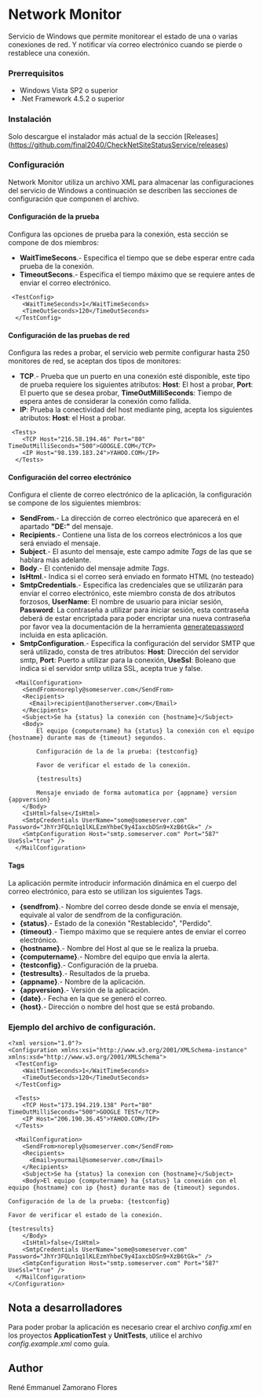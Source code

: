 # Network Monitor

Servicio de Windows que permite monitorear el estado de una o varias conexiones de red. Y notificar vía correo electrónico cuando se pierde o restablece una conexión.

### Prerrequisitos

- Windows Vista SP2 o superior
- .Net Framework 4.5.2 o superior


### Instalación

Solo descargue el instalador más actual de la sección [Releases] (https://github.com/final2040/CheckNetSiteStatusService/releases)

### Configuración
Network Monitor utiliza un archivo XML para almacenar las configuraciones del servicio de Windows a continuación se describen las secciones de configuración que componen el archivo.

#### Configuración de la prueba

Configura las opciones de prueba para la conexión, esta sección se compone de dos miembros:

- **WaitTimeSecons**.- Especifica el tiempo que se debe esperar entre cada prueba de la conexión.
- **TimeoutSecons**.- Especifica el tiempo máximo que se requiere antes de enviar el correo electrónico.
```
 <TestConfig>
    <WaitTimeSeconds>1</WaitTimeSeconds>
    <TimeOutSeconds>120</TimeOutSeconds>
  </TestConfig>
```

#### Configuración de las pruebas de red

Configura las redes a probar, el servicio web permite configurar hasta 250 monitores de red, se aceptan dos tipos de monitores:

- **TCP**.- Prueba que un puerto en una conexión esté disponible, este tipo de prueba requiere los siguientes atributos: **Host**: El host a probar, **Port**: El puerto que se desea probar, **TimeOutMilliSeconds**: Tiempo de espera antes de considerar la conexión como fallida.
- **IP**: Prueba la conectividad del host mediante ping, acepta los siguientes atributos: **Host**: el Host a probar.
```
 <Tests>
    <TCP Host="216.58.194.46" Port="80" TimeOutMilliSeconds="500">GOOGLE.COM</TCP>
    <IP Host="98.139.183.24">YAHOO.COM</IP>
  </Tests>
```
#### Configuración del correo electrónico

Configura el cliente de correo electrónico de la aplicación, la configuración se compone de los siguientes miembros:

- **SendFrom**.- La dirección de correo electrónico que aparecerá en el apartado **"DE:"** del mensaje.
- **Recipients**.- Contiene una lista de los correos electrónicos a los que será enviado el mensaje.
- **Subject**.- El asunto del mensaje, este campo admite *Tags* de las que se hablara más adelante.
- **Body**.- El contenido del mensaje admite *Tags*.
- **IsHtml**.- Indica si el correo será enviado en formato HTML (no testeado)
- **SmtpCredentials**.- Especifica las credenciales que se utilizarán para enviar el correo electrónico, este miembro consta de dos atributos forzosos, **UserName**: El nombre de usuario para iniciar sesión, **Password**: La contraseña a utilizar para iniciar sesión, esta contraseña deberá de estar encriptada para poder encriptar una nueva contraseña por favor vea la documentación de la herramienta [generatepassword](#) incluida en esta aplicación.
- **SmtpConfiguration**.- Especifica la configuración del servidor SMTP que será utilizado, consta de tres atributos: **Host**: Dirección del servidor smtp, **Port**: Puerto a utilizar para la conexión, **UseSsl**: Boleano que indica si el servidor smtp utiliza SSL, acepta true y false.
```
  <MailConfiguration>
    <SendFrom>noreply@someserver.com</SendFrom>
    <Recipients>
      <Email>recipient@anotherserver.com</Email>	  
    </Recipients>
    <Subject>Se ha {status} la conexión con {hostname}</Subject>
    <Body>
        El equipo {computername} ha {status} la conexión con el equipo {hostname} durante mas de {timeout} segundos.

        Configuración de la de la prueba: {testconfig}

        Favor de verificar el estado de la conexión.

        {testresults}

        Mensaje enviado de forma automatica por {appname} version {appversion}
    </Body>
    <IsHtml>false</IsHtml>
    <SmtpCredentials UserName="some@someserver.com" Password="JhYr3FQLn1q1lKLEzmYhbeC9y4IaxcbDSn9+XzB6tGk=" />
    <SmtpConfiguration Host="smtp.someserver.com" Port="587" UseSsl="true" />
  </MailConfiguration>
```

#### Tags

La aplicación permite introducir información dinámica en el cuerpo del correo electrónico, para esto se utilizan los siguientes Tags.

- **{sendfrom}**.- Nombre del correo desde donde se envía el mensaje, equivale al valor de sendfrom de la configuración.
- **{status}**.- Estado de la conexión "Restablecido", "Perdido".
- **{timeout}**.- Tiempo máximo que se requiere antes de enviar el correo electrónico.
- **{hostname}**.- Nombre del Host al que se le realiza la prueba.
- **{computername}**.- Nombre del equipo que envía la alerta.
- **{testconfig}**.- Configuración de la prueba.
- **{testresults}**.- Resultados de la prueba.
- **{appname}**.- Nombre de la aplicación.
- **{appversion}**.- Versión de la aplicación.
- **{date}**.- Fecha en la que se generó el correo.
- **{host}**.- Dirección o nombre del host que se está probando.

### Ejemplo del archivo de configuración.
```
<?xml version="1.0"?>
<Configuration xmlns:xsi="http://www.w3.org/2001/XMLSchema-instance" xmlns:xsd="http://www.w3.org/2001/XMLSchema">
  <TestConfig>
    <WaitTimeSeconds>1</WaitTimeSeconds>
    <TimeOutSeconds>120</TimeOutSeconds>
  </TestConfig>

  <Tests>
    <TCP Host="173.194.219.138" Port="80" TimeOutMilliSeconds="500">GOOGLE TEST</TCP>
    <IP Host="206.190.36.45">YAHOO.COM</IP>
  </Tests>
  
  <MailConfiguration>
    <SendFrom>noreply@someserver.com</SendFrom>
    <Recipients>
      <Email>yourmail@someserver.com</Email>
    </Recipients>
    <Subject>Se ha {status} la conexion con {hostname}</Subject>
    <Body>El equipo {computername} ha {status} la conexión con el equipo {hostname} con ip {host} durante mas de {timeout} segundos.
    
Configuración de la de la prueba: {testconfig}
      
Favor de verificar el estado de la conexión.
      
{testresults}
    </Body>
    <IsHtml>false</IsHtml>
    <SmtpCredentials UserName="some@someserver.com" Password="JhYr3FQLn1q1lKLEzmYhbeC9y4IaxcbDSn9+XzB6tGk=" />
    <SmtpConfiguration Host="smtp.someserver.com" Port="587" UseSsl="true" />
  </MailConfiguration>
</Configuration>
```

## Nota a desarrolladores

Para poder probar la aplicación es necesario crear el archivo *config.xml* en los proyectos **ApplicationTest** y **UnitTests**, utilice el archivo *config.example.xml* como guía.

## Author

René Emmanuel Zamorano Flores

